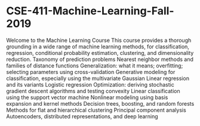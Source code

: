 # CSE-411-Machine-Learning-Fall-2019
Welcome to the Machine Learning Course
This course provides a thorough grounding in a wide range of machine learning methods, for classification, regression, conditional probability estimation, clustering, and dimensionality reduction.
Taxonomy of prediction problems
Nearest neighbor methods and families of distance functions
Generalization: what it means; overfitting; selecting parameters using cross-validation
Generative modeling for classification, especially using the multivariate Gaussian
Linear regression and its variants
Logistic regression
Optimization: deriving stochastic gradient descent algorithms and testing convexity
Linear classification using the support vector machine
Nonlinear modeling using basis expansion and kernel methods
Decision trees, boosting, and random forests
Methods for flat and hierarchical clustering
Principal component analysis
Autoencoders, distributed representations, and deep learning
